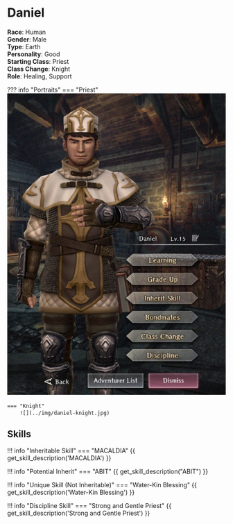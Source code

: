 # Daniel

**Race**: Human  
**Gender**: Male  
**Type**: Earth  
**Personality**: Good  
**Starting Class**: Priest  
**Class Change**: Knight  
**Role**: Healing, Support

??? info "Portraits"
    === "Priest"
        ![](../img/daniel-priest.jpg)

    === "Knight"
        ![](../img/daniel-knight.jpg)

## Skills

!!! info "Inheritable Skill"
    === "MACALDIA"
        {{ get_skill_description('MACALDIA') }}

!!! info "Potential Inherit"
    === "ABIT"
        {{ get_skill_description("ABIT") }}
        
!!! info "Unique Skill (Not Inheritable)"
    === "Water-Kin Blessing"
        {{ get_skill_description('Water-Kin Blessing') }}
        
!!! info "Discipline Skill"
    === "Strong and Gentle Priest"
        {{ get_skill_description('Strong and Gentle Priest') }}

